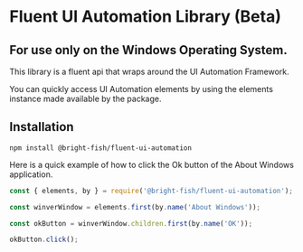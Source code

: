 # Fluent UI Automation Library (Beta)
## For use only on the Windows Operating System.

This library is a fluent api that wraps around the UI Automation Framework.  

You can quickly access UI Automation elements by using the elements instance made available by the package.  

## Installation

`npm install @bright-fish/fluent-ui-automation`

Here is a quick example of how to click the Ok button of the About Windows application.  

``` javascript 
const { elements, by } = require('@bright-fish/fluent-ui-automation');

const winverWindow = elements.first(by.name('About Windows'));

const okButton = winverWindow.children.first(by.name('OK'));

okButton.click();

```
